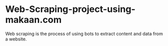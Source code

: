 # Web-Scraping-project-using-makaan.com
Web scraping is the process of using bots to extract content and data from a website. 
